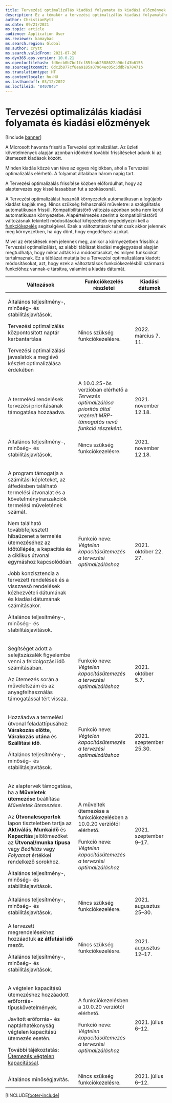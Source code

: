 ```yaml
---
title: Tervezési optimalizálás kiadási folyamata és kiadási előzmények
description: Ez a témakör a tervezési optimalizálás kiadási folyamatához és kiadási előzményeihez nyújt tájékoztatást.
author: ChristianRytt
ms.date: 09/21/2021
ms.topic: article
audience: Application User
ms.reviewer: kamaybac
ms.search.region: Global
ms.author: crytt
ms.search.validFrom: 2021-07-28
ms.dyn365.ops.version: 10.0.21
ms.openlocfilehash: fd6ecb0b7bc1fcf85feab2588622a96cf43b6155
ms.sourcegitcommit: 6dc2b877cf8ea9185a07964ec05c5ddb7a78471b
ms.translationtype: HT
ms.contentlocale: hu-HU
ms.lasthandoff: 03/12/2022
ms.locfileid: "8407845"
---
```

# <a name="planning-optimization-release-process-and-release-history"></a>Tervezési optimalizálás kiadási folyamata és kiadási előzmények

[!include [banner](../../includes/banner.md)]

A Microsoft havonta frissíti a Tervezési optimalizálást. Az üzleti követelmények alapján azonban időnként további frissítéseket adunk ki az ütemezett kiadások között.

Minden kiadás közzé van téve az egyes régiókban, ahol a Tervezési optimalizálás elérhető. A folyamat általában három napig tart.

A Tervezési optimalizálás frissítése közben előfordulhat, hogy az alaptervezés egy kissé lassabban fut a szokásosnál.

A Tervezési optimalizálást használt környezetek automatikusan a legújabb kiadást kapják meg. Nincs szükség felhasználói műveletre: a szolgáltatás automatikusan frissül. Kompatibilitástörő változás azonban soha nem kerül automatikusan környezetbe. Alapértelmezés szerint a kompatibilitástörő változásnak tekintett módosításokat kifejezetteb engedélyezni kell a [funkciókezelés](../../../fin-ops-core/fin-ops/get-started/feature-management/feature-management-overview.md) segítségével. Ezek a változtatások tehát csak akkor jelennek meg környezetben, ha úgy dönt, hogy engedélyezi azokat.

Mivel az értesítések nem jelennek meg, amikor a környezetben frissítik a Tervezési optimalizálást, az alábbi táblázat kiadási megjegyzései alapján megtudhatja, hogy mikor adták ki a módosításokat, és milyen funkciókat tartalmaznak. Ez a táblázat mutatja be a Tervezési optimalizálásra kiadott módosításokat, azt, hogy ezek a változtatások funkciókezelésből származó funkcióhoz vannak-e társítva, valamint a kiadás dátumát.

| Változások | Funkciókezelés részletei | Kiadási dátumok |
|---|---|---|
| <p>Általános teljesítmény-, minőség- és stabilitásjavítások.<p>Tervezési optimalizálás központosított naptár karbantartása<p>Tervezési optimalizálási javaslatok a meglévő készlet optimalizálása érdekében | Nincs szükség funkciókezelésre. | 2022. március 7. 11. |
| <p>A termelési rendelések tervezési prioritásának támogatása hozzáadva. | A 10.0.25-ös verzióban elérhető a *Tervezés optimalizálása prioritás által vezérelt MRP-támogatás nevű funkció részeként*. | 2021. november 12.18. |
| <p>Általános teljesítmény-, minőség- és stabilitásjavítások. | Nincs szükség funkciókezelésre. | 2021. november 12.18. |
| <p>A program támogatja a számítási képleteket, az átfedésben található termelési útvonalat és a követelménytranzakciók termelési műveletének számát.</p><p>Nem található továbbfejlesztett hibaüzenet a termelés ütemezéséhez az időtúllépés, a kapacitás és a ciklikus útvonal egymáshoz kapcsolódóan.</p><p>Jobb konzisztencia a tervezett rendelések és a visszaeső rendelések kézhezvételi dátumának és kiadási dátumának számításakor.</p><p>Általános teljesítmény-, minőség- és stabilitásjavítások. | Funkció neve: *Végtelen kapacitásütemezés a tervezési optimalizáláshoz* | 2021. október 22. 27. |
| <p>Segítséget adott a selejtszázalék figyelembe venni a feldolgozási idő számításában.</p><p>Az ütemezés során a műveletszám és az anyagfelhasználás támogatással tért vissza. | Funkció neve: *Végtelen kapacitásütemezés a tervezési optimalizáláshoz* | 2021. október 5.7. |
| <p>Hozzáadva a termelési útvonal feladattípusához: **Várakozás előtte**, **Várakozás utána** és **Szállítási idő**.</p><p>Általános teljesítmény-, minőség- és stabilitásjavítások. | Funkció neve: *Végtelen kapacitásütemezés a tervezési optimalizáláshoz* | 2021. szeptember 25.30. |
| <p>Az alaptervek támogatása, ha a **Műveletek ütemezése** beállítása *Műveletek ütemezése*.</p><p>Az **Útvonalcsoportok** lapon tiszteletben tartja az **Aktiválás**, **Munkaidő** és **Kapacitás** jelölőmezőket az **Útvonal/munka típusa** vagy *Beállítás* vagy *Folyamat* értékkel rendelkező sorokhoz. </p><p>Általános teljesítmény-, minőség- és stabilitásjavítások. | <p>A műveltek ütemezése a funkciókezelésben a 10.0.20 verziótól elérhető.</p><p>Funkció neve: *Végtelen kapacitásütemezés a tervezési optimalizáláshoz*</p>  | 2021. szeptember 9–17. |
| Általános teljesítmény-, minőség- és stabilitásjavítások. | Nincs szükség funkciókezelésre. | 2021. augusztus 25–30. |
| <p>A tervezett megrendelésekhez hozzáadtuk **az átfutási idő** mezőt.</p><p>Általános teljesítmény-, minőség- és stabilitásjavítások.</p> | Nincs szükség funkciókezelésre. | 2021. augusztus 12–17. |
| <p>A végtelen kapacitású ütemezéshez hozzáadott erőforrás-típuskövetelmények.</p><p>Javított erőforrás- és naptárhatékonyság végtelen kapacitású ütemezés esetén.</p><p>További tájékoztatás: [Ütemezés végtelen kapacitással](infinite-capacity-planning.md). | <p>A funkciókezelésben a 10.0.20 verziótól elérhető.</p><p>Funkció neve: *Végtelen kapacitásütemezés a tervezési optimalizáláshoz*</p> | 2021. július 6–12. |
| Általános minőségjavítás. | Nincs szükség funkciókezelésre. | 2021. július 6–12. |

[!INCLUDE[footer-include](../../../includes/footer-banner.md)]
